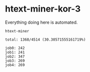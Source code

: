 # htext-miner-kor-3

Everything doing here is automated.

```
htext-miner

total: 1368/4514 (30.30571555161719%)

job0: 242
job1: 241
job2: 347
job3: 269
job4: 269
```